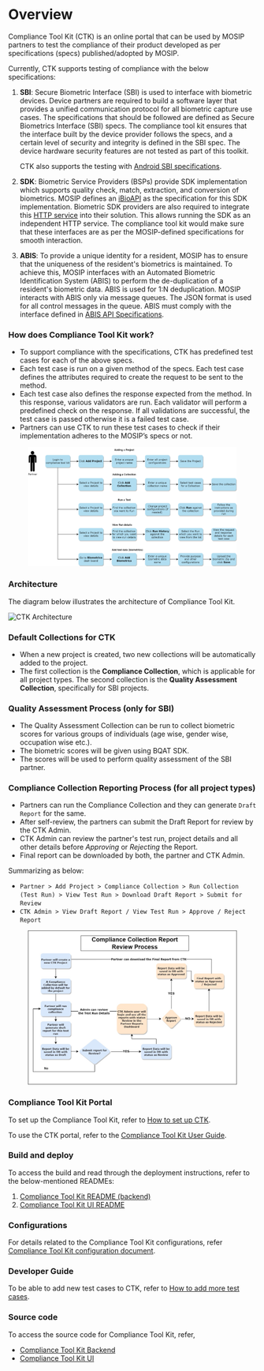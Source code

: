 # Overview

Compliance Tool Kit (CTK) is an online portal that can be used by MOSIP partners to test the compliance of their product developed as per specifications (specs) published/adopted by MOSIP.

Currently, CTK supports testing of compliance with the below specifications:

1.  **SBI**: Secure Biometric Interface (SBI) is used to interface with biometric devices. Device partners are required to build a software layer that provides a unified communication protocol for all biometric capture use cases. The specifications that should be followed are defined as Secure Biometrics Interface (SBI) specs. The compliance tool kit ensures that the interface built by the device provider follows the specs, and a certain level of security and integrity is defined in the SBI spec. The device hardware security features are not tested as part of this toolkit.

    CTK also supports the testing with [Android SBI specifications](https://docs.mosip.io/1.1.5/biometrics/mosip-device-service-specification#android-sbi-specification).
2. **SDK**: Biometric Service Providers (BSPs) provide SDK implementation which supports quality check, match, extraction, and conversion of biometrics. MOSIP defines an [iBioAPI](https://github.com/mosip/commons/blob/master/kernel/kernel-biometrics-api/src/main/java/io/mosip/kernel/biometrics/spi/IBioApi.java) as the specification for this SDK implementation. Biometric SDK providers are also required to integrate this [HTTP service](https://github.com/mosip/biosdk-services/tree/release-1.2.0) into their solution. This allows running the SDK as an independent HTTP service. The compliance tool kit would make sure that these interfaces are as per the MOSIP-defined specifications for smooth interaction.
3. **ABIS**: To provide a unique identity for a resident, MOSIP has to ensure that the uniqueness of the resident's biometrics is maintained. To achieve this, MOSIP interfaces with an Automated Biometric Identification System (ABIS) to perform the de-duplication of a resident's biometric data. ABIS is used for 1:N deduplication. MOSIP interacts with ABIS only via message queues. The JSON format is used for all control messages in the queue. ABIS must comply with the interface defined in [ABIS API Specifications](https://docs.mosip.io/1.2.0/biometrics/abis-api).

### How does Compliance Tool Kit work?

* To support compliance with the specifications, CTK has predefined test cases for each of the above specs.
* Each test case is run on a given method of the specs. Each test case defines the attributes required to create the request to be sent to the method.
* Each test case also defines the response expected from the method. In this response, various validators are run. Each validator will perform a predefined check on the response. If all validations are successful, the test case is passed otherwise it is a failed test case.
* Partners can use CTK to run these test cases to check if their implementation adheres to the MOSIP’s specs or not.

<figure><img src=".gitbook/assets/compliance-toolkit-flow-diagram.png" alt=""><figcaption></figcaption></figure>

### Architecture

The diagram below illustrates the architecture of Compliance Tool Kit.

![CTK Architecture](\_images/ctk-architecture.png)

### Default Collections for CTK

* When a new project is created, two new collections will be automatically added to the project.&#x20;
* The first collection is the **Compliance Collection**, which is applicable for all project types. The second collection is the **Quality Assessment Collection**, specifically for SBI projects.

### Quality Assessment Process (only for SBI)

* The Quality Assessment Collection can be run to collect biometric scores for various groups of individuals (age wise, gender wise, occupation wise etc.).
* The biometric scores will be given using BQAT SDK.
* The scores will be used to perform quality assessment of the SBI partner.

### Compliance Collection Reporting Process (for all project types)

* Partners can run the Compliance Collection and they can generate `Draft Report` for the same.
* After self-review, the partners can submit the Draft Report for review by the CTK Admin.
* CTK Admin can review the partner's test run, project details and all other details before _Approving_ or _Rejecting_ the Report.
* Final report can be downloaded by both, the partner and CTK Admin.

Summarizing as below:

* `Partner > Add Project > Compliance Collection > Run Collection (Test Run) > View Test Run > Download Draft Report > Submit for Review`
* `CTK Admin > View Draft Report / View Test Run > Approve / Reject Report`

<figure><img src=".gitbook/assets/report_review_process.jpg" alt=""><figcaption></figcaption></figure>

### Compliance Tool Kit Portal

To set up the Compliance Tool Kit, refer to [How to set up CTK](setup-steps-0.0.9.md).

To use the CTK portal, refer to the [Compliance Tool Kit User Guide](user-guide.md).

### Build and deploy

To access the build and read through the deployment instructions, refer to the below-mentioned READMEs:

1. [Compliance Tool Kit README (backend)](https://github.com/mosip/mosip-compliance-toolkit/tree/develop#readme)
2. [Compliance Tool Kit UI README](https://github.com/mosip/mosip-compliance-toolkit-ui/tree/develop#readme)

### Configurations

For details related to the Compliance Tool Kit configurations, refer [Compliance Tool Kit configuration document](https://github.com/mosip/mosip-compliance-toolkit/tree/0.0.9-B1).

### Developer Guide

To be able to add new test cases to CTK, refer to [How to add more test cases](test-cases.md).

### Source code

To access the source code for Compliance Tool Kit, refer,

* [Compliance Tool Kit Backend](https://github.com/mosip/mosip-compliance-toolkit/tree/0.0.9-B1)
* [Compliance Tool Kit UI](https://github.com/mosip/mosip-compliance-toolkit-ui/tree/0.0.9-B1)
